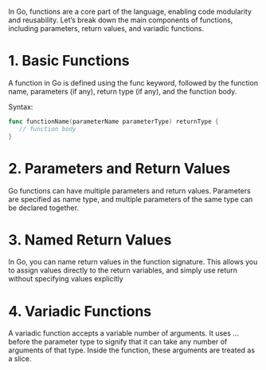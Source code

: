 In Go, functions are a core part of the language, enabling code modularity and reusability. Let’s break down the main components of functions, including parameters, return values, and variadic functions.
# 1. Basic Functions

A function in Go is defined using the func keyword, followed by the function name, parameters (if any), return type (if any), and the function body.

Syntax:
 ```go
func functionName(parameterName parameterType) returnType {
    // function body
}
```

# 2. Parameters and Return Values

Go functions can have multiple parameters and return values. Parameters are specified as name type, and multiple parameters of the same type can be declared together.

# 3. Named Return Values

In Go, you can name return values in the function signature. This allows you to assign values directly to the return variables, and simply use return without specifying values explicitly


# 4. Variadic Functions

A variadic function accepts a variable number of arguments. It uses ... before the parameter type to signify that it can take any number of arguments of that type. Inside the function, these arguments are treated as a slice.

